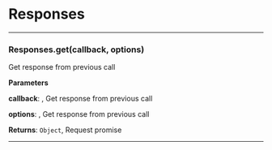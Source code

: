 # Responses





* * *

### Responses.get(callback, options) 

Get response from previous call

**Parameters**

**callback**: , Get response from previous call

**options**: , Get response from previous call

**Returns**: `Object`, Request promise



* * *










